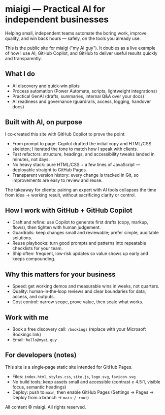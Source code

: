 # miaigi — Practical AI for independent businesses

Helping small, independent teams automate the boring work, improve quality, and win back hours — safely, on the tools you already use.

This is the public site for miaigi ("my AI guy"). It doubles as a live example of how I use AI, GitHub Copilot, and GitHub to deliver useful results quickly and transparently.

## What I do

- AI discovery and quick‑win pilots
- Process automation (Power Automate, scripts, lightweight integrations)
- Practical GenAI (drafts, summaries, internal Q&A over your docs)
- AI readiness and governance (guardrails, access, logging, handover docs)

## Built with AI, on purpose

I co‑created this site with GitHub Copilot to prove the point:

- From prompt to page: Copilot drafted the initial copy and HTML/CSS skeleton; I iterated the tone to match how I speak with clients.
- Fast refactors: structure, headings, and accessibility tweaks landed in minutes, not days.
- No heavy stack: pure HTML/CSS + a few lines of JavaScript — deployable straight to GitHub Pages.
- Transparent version history: every change is tracked in Git, so improvements are easy to review and reuse.

The takeaway for clients: pairing an expert with AI tools collapses the time from idea → working result, without sacrificing clarity or control.

## How I work with GitHub + GitHub Copilot

- Draft and refine: use Copilot to generate first drafts (copy, markup, flows), then tighten with human judgement.
- Guardrails: keep changes small and reviewable; prefer simple, auditable solutions.
- Reuse playbooks: turn good prompts and patterns into repeatable checklists for your team.
- Ship often: frequent, low‑risk updates so value shows up early and keeps compounding.

## Why this matters for your business

- Speed: get working demos and measurable wins in weeks, not quarters.
- Quality: human‑in‑the‑loop reviews and clear boundaries for data, access, and outputs.
- Cost control: narrow scope, prove value, then scale what works.

## Work with me

- Book a free discovery call: `/bookings` (replace with your Microsoft Bookings link)
- Email: `hello@myai.guy`

## For developers (notes)

This site is a single‑page static site intended for GitHub Pages.

- Files: `index.html`, `styles.css`, `site.js`, `logo.svg`, `favicon.svg`
- No build tools; keep assets small and accessible (contrast ≥ 4.5:1, visible focus, semantic headings)
- Deploy: push to `main`, then enable GitHub Pages (Settings → Pages → Deploy from a branch → `main / root`)

All content © miaigi. All rights reserved.
